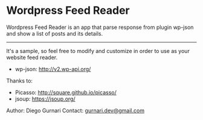# Wordpress Feed Reader
Wordpress Feed Reader is an app that parse response from plugin wp-json and show a list of posts and its details.

---

It's a sample, so feel free to modify and customize in order to use as your website feed reader.

- wp-json: http://v2.wp-api.org/

Thanks to:

- Picasso: http://square.github.io/picasso/
- jsoup: https://jsoup.org/


Author: Diego Gurnari
Contact: gurnari.dev@gmail.com
